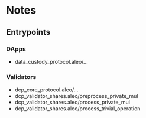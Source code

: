 
# Notes

## Entrypoints

### DApps

- data_custody_protocol.aleo/...

### Validators

- dcp_core_protocol.aleo/...
- dcp_validator_shares.aleo/preprocess_private_mul
- dcp_validator_shares.aleo/process_private_mul
- dcp_validator_shares.aleo/process_trivial_operation
